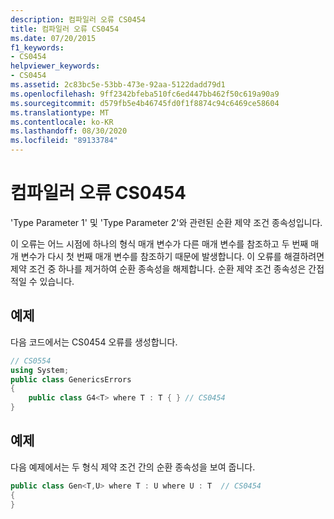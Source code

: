 ```yaml
---
description: 컴파일러 오류 CS0454
title: 컴파일러 오류 CS0454
ms.date: 07/20/2015
f1_keywords:
- CS0454
helpviewer_keywords:
- CS0454
ms.assetid: 2c83bc5e-53bb-473e-92aa-5122dadd79d1
ms.openlocfilehash: 9ff2342bfeba510fc6ed447bb462f50c619a90a9
ms.sourcegitcommit: d579fb5e4b46745fd0f1f8874c94c6469ce58604
ms.translationtype: MT
ms.contentlocale: ko-KR
ms.lasthandoff: 08/30/2020
ms.locfileid: "89133784"
---
```

# <a name="compiler-error-cs0454"></a>컴파일러 오류 CS0454
'Type Parameter 1' 및 'Type Parameter 2'와 관련된 순환 제약 조건 종속성입니다.  
  
 이 오류는 어느 시점에 하나의 형식 매개 변수가 다른 매개 변수를 참조하고 두 번째 매개 변수가 다시 첫 번째 매개 변수를 참조하기 때문에 발생합니다. 이 오류를 해결하려면 제약 조건 중 하나를 제거하여 순환 종속성을 해제합니다. 순환 제약 조건 종속성은 간접적일 수 있습니다.  
  
## <a name="example"></a>예제  
 다음 코드에서는 CS0454 오류를 생성합니다.  
  
```csharp  
// CS0554  
using System;  
public class GenericsErrors
{  
    public class G4<T> where T : T { } // CS0454  
}  
```  
  
## <a name="example"></a>예제  
 다음 예제에서는 두 형식 제약 조건 간의 순환 종속성을 보여 줍니다.  
  
```csharp  
public class Gen<T,U> where T : U where U : T  // CS0454  
{  
}  
```
